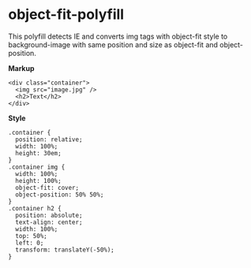 # object-fit-polyfill

This polyfill detects IE and converts img tags with object-fit style to background-image with same position and size as object-fit and object-position.

**Markup**
```
<div class="container">
  <img src="image.jpg" />
  <h2>Text</h2>
</div>
```

**Style**
```
.container {
  position: relative;
  width: 100%;
  height: 30em;
}
.container img {
  width: 100%;
  height: 100%;
  object-fit: cover;
  object-position: 50% 50%;
}
.container h2 {
  position: absolute;
  text-align: center;
  width: 100%;
  top: 50%;
  left: 0;
  transform: translateY(-50%);
}
```
